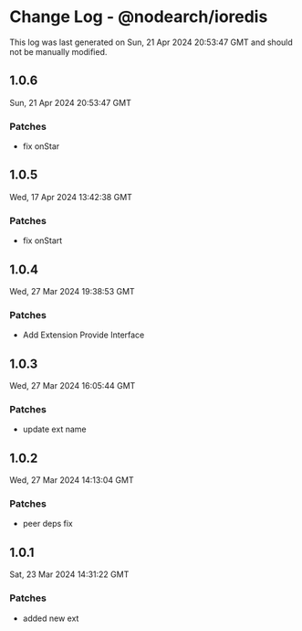 # Change Log - @nodearch/ioredis

This log was last generated on Sun, 21 Apr 2024 20:53:47 GMT and should not be manually modified.

## 1.0.6
Sun, 21 Apr 2024 20:53:47 GMT

### Patches

- fix onStar

## 1.0.5
Wed, 17 Apr 2024 13:42:38 GMT

### Patches

- fix onStart

## 1.0.4
Wed, 27 Mar 2024 19:38:53 GMT

### Patches

- Add Extension Provide Interface

## 1.0.3
Wed, 27 Mar 2024 16:05:44 GMT

### Patches

- update ext name

## 1.0.2
Wed, 27 Mar 2024 14:13:04 GMT

### Patches

-  peer deps fix

## 1.0.1
Sat, 23 Mar 2024 14:31:22 GMT

### Patches

- added new ext

